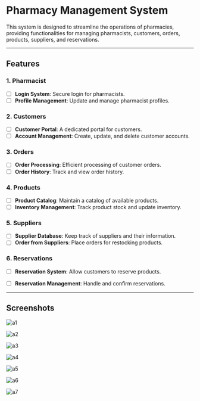 # Pharmacy Management System

This system is designed to streamline the operations of pharmacies, providing functionalities for managing pharmacists, customers, orders, products, suppliers, and reservations.

________________________________________________________________________________________________________________________________________________________________________________



## Features

### 1. Pharmacist
- [ ] **Login System**: Secure login for pharmacists.
- [ ] **Profile Management**: Update and manage pharmacist profiles.

### 2. Customers
- [ ] **Customer Portal**: A dedicated portal for customers.
- [ ] **Account Management**: Create, update, and delete customer accounts.

### 3. Orders
- [ ] **Order Processing**: Efficient processing of customer orders.
- [ ] **Order History**: Track and view order history.

### 4. Products
- [ ] **Product Catalog**: Maintain a catalog of available products.
- [ ] **Inventory Management**: Track product stock and update inventory.

### 5. Suppliers
- [ ] **Supplier Database**: Keep track of suppliers and their information.
- [ ] **Order from Suppliers**: Place orders for restocking products.

### 6. Reservations
- [ ] **Reservation System**: Allow customers to reserve products.
- [ ] **Reservation Management**: Handle and confirm reservations.



________________________________________________________________________________________________________________________________________________________________________________





## Screenshots

![a1](https://github.com/sara-salah1/Pharmacy-Management-System/assets/67710906/9f08b31f-e22b-472e-993e-c4e0f9a92ecd)


![a2](https://github.com/sara-salah1/Pharmacy-Management-System/assets/67710906/89473577-0474-4017-892f-a171a2919fb8)


![a3](https://github.com/sara-salah1/Pharmacy-Management-System/assets/67710906/7bda8851-7ee3-4f91-8f3e-541a1c578e20)



![a4](https://github.com/sara-salah1/Pharmacy-Management-System/assets/67710906/30fb6922-3d56-441e-ad11-7ba3b5b2a250)



![a5](https://github.com/sara-salah1/Pharmacy-Management-System/assets/67710906/7422f88a-806b-46f9-9851-ab821b598526)


![a6](https://github.com/sara-salah1/Pharmacy-Management-System/assets/67710906/c4fbbeec-31cb-47e5-ab84-cd4628312517)


![a7](https://github.com/sara-salah1/Pharmacy-Management-System/assets/67710906/1e6fc01c-6a00-48ad-840e-632d5131f1d3)







